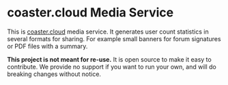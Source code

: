 # coaster.cloud Media Service
This is [coaster.cloud](https://coaster.cloud) media service. It generates user count statistics in several formats
for sharing. For example small banners for forum signatures or PDF files with a summary.

**This project is not meant for re-use.** It is open source to make it easy to contribute. We provide no support if you
want to run your own, and will do breaking changes without notice.
